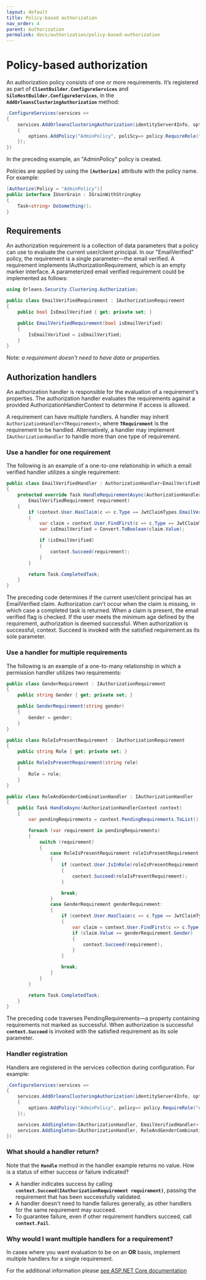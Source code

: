 ```yaml
---
layout: default
title: Policy-based authorization
nav_order: 4
parent: Authorization
permalink: docs/authorization/policy-based-authorization
---
```


# Policy-based authorization

An authorization policy consists of one or more requirements. It’s registered as part of **`ClientBuilder.ConfigureServices`** and **`SiloHostBuilder.ConfigureServices`**, in the **`AddOrleansClusteringAuthorization`** method:

```csharp
.ConfigureServices(services =>
{
    services.AddOrleansClusteringAuthorization(identityServer4Info, options =>
    {
        options.AddPolicy("AdminPolicy", poliScy=> policy.RequireRole("Admin"));
    });
})
```

In the preceding example, an "AdminPolicy" policy is created.

Policies are applied by using the **`[Authorize]`** attribute with the policy name. For example:

```csharp
[Authorize(Policy = "AdminPolicy")]
public interface IUserGrain : IGrainWithStringKey
{
    Task<string> DoSomething();
}
```

## Requirements

An authorization requirement is a collection of data parameters that a policy can use to evaluate the current user/client principal. In our "EmailVerified" policy, the requirement is a single parameter—the email verified. A requirement implements IAuthorizationRequirement, which is an empty marker interface. A parameterized email verified requirement could be implemented as follows:

```csharp
using Orleans.Security.Clustering.Authorization;

public class EmailVerifiedRequirement : IAuthorizationRequirement
{
    public bool IsEmailVerified { get; private set; }

    public EmailVerifiedRequirement(bool isEmailVerified)
    {
        IsEmailVerified = isEmailVerified;
    }
}
```

Note: *a requirement doesn't need to have data or properties.*

## Authorization handlers

An authorization handler is responsible for the evaluation of a requirement's properties. The authorization handler evaluates the requirements against a provided AuthorizationHandlerContext to determine if access is allowed.

A requirement can have multiple handlers. A handler may inherit `AuthorizationHandler<TRequirement>`, where **`TRequirement`** is the requirement to be handled. Alternatively, a handler may implement `IAuthorizationHandler` to handle more than one type of requirement.

### **Use a handler for one requirement**

The following is an example of a one-to-one relationship in which a email verified handler utilizes a single requirement:

```csharp
public class EmailVerifiedHandler : AuthorizationHandler<EmailVerifiedRequirement>
{
    protected override Task HandleRequirementAsync(AuthorizationHandlerContext context, 
        EmailVerifiedRequirement requirement)
    {
        if (context.User.HasClaim(c => c.Type == JwtClaimTypes.EmailVerified))
        {
            var claim = context.User.FindFirst(c => c.Type == JwtClaimTypes.EmailVerified);
            var isEmailVerified = Convert.ToBoolean(claim.Value);

            if (isEmailVerified)
            {
                context.Succeed(requirement);
            }
        }

        return Task.CompletedTask;
    }
}
```

The preceding code determines if the current user/client principal has an EmailVerified claim. Authorization can't occur when the claim is missing, in which case a completed task is returned. When a claim is present, the email verified flag is checked. If the user meets the minimum age defined by the requirement, authorization is deemed successful. When authorization is successful, context. Succeed is invoked with the satisfied requirement as its sole parameter.

### **Use a handler for multiple requirements**

The following is an example of a one-to-many relationship in which a permission handler utilizes two requirements:

```csharp
public class GenderRequirement : IAuthorizationRequirement
{
    public string Gender { get; private set; }

    public GenderRequirement(string gender)
    {
        Gender = gender;
    }
}

public class RoleIsPresentRequirement : IAuthorizationRequirement
{
    public string Role { get; private set; }

    public RoleIsPresentRequirement(string role)
    {
        Role = role;
    }
}

public class RoleAndGenderCombinationHandler : IAuthorizationHandler
{
    public Task HandleAsync(AuthorizationHandlerContext context)
    {
        var pendingRequirements = context.PendingRequirements.ToList();

        foreach (var requirement in pendingRequirements)
        {
            switch (requirement)
            {
                case RoleIsPresentRequirement roleIsPresentRequirement:
                {
                    if (context.User.IsInRole(roleIsPresentRequirement.Role))
                    {
                        context.Succeed(roleIsPresentRequirement);
                    }

                    break;
                }
                case GenderRequirement genderRequirement:
                {
                    if (context.User.HasClaim(c => c.Type == JwtClaimTypes.Gender))
                    {
                        var claim = context.User.FindFirst(c => c.Type == JwtClaimTypes.Gender)
                        if (claim.Value == genderRequirement.Gender)
                        {
                            context.Succeed(requirement);
                        }
                    }

                    break;
                }
            }
        }

        return Task.CompletedTask;
    }
}
```

The preceding code traverses PendingRequirements—a property containing requirements not marked as successful. When authorization is successful **`context.Succeed`** is invoked with the satisfied requirement as its sole parameter.

### Handler registration

Handlers are registered in the services collection during configuration. For example:

```csharp
.ConfigureServices(services =>
{
    services.AddOrleansClusteringAuthorization(identityServer4Info, options =>
    {
        options.AddPolicy("AdminPolicy", policy=> policy.RequireRole("Admin"));
    });

    services.AddSingleton<IAuthorizationHandler, EmailVerifiedHandler>();
    services.AddSingleton<IAuthorizationHandler, RoleAndGenderCombinationHandler>();
})
```

### What should a handler return?

Note that the **`Handle`** method in the handler example returns no value. How is a status of either success or failure indicated?

- A handler indicates success by calling **`context.Succeed(IAuthorizationRequirement requirement)`**, passing the requirement that has been successfully validated.
- A handler doesn't need to handle failures generally, as other handlers for the same requirement may succeed.
- To guarantee failure, even if other requirement handlers succeed, call **`context.Fail`**.

### Why would I want multiple handlers for a requirement?

In cases where you want evaluation to be on an **OR** basis, implement multiple handlers for a single requirement.

For the additional information please [see ASP.NET Core documentation](https://docs.microsoft.com/en-us/aspnet/core/security/authorization/policies?view=aspnetcore-2.1#security-authorization-policies-based-handler-registration)